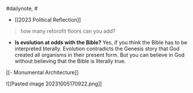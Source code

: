 #dailynote, #
- [[2023 Political Reflection]]
> how many retorofit floors can you add?

- **Is evolution at odds with the Bible?**
Yes, if you think the Bible has to be interpreted literally. Evolution contradicts the Genesis story that God created all organisms in their present form. But you can believe in God without believing that the Bible is literally true.

[[- Monumental Architecture]]

![[Pasted image 20231005170922.png]] 